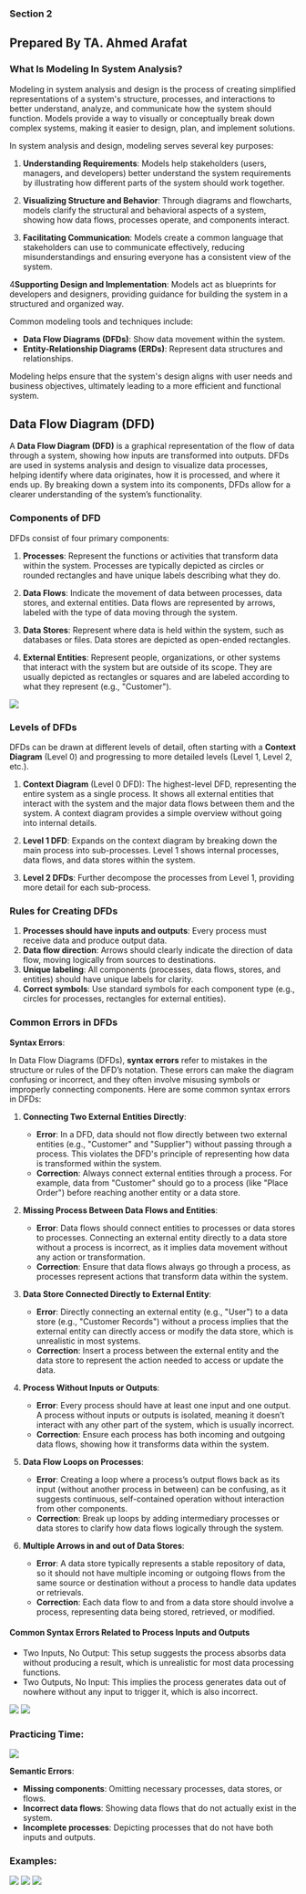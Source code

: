 ### Section 2

## Prepared By TA. Ahmed Arafat

### What Is Modeling In System Analysis?

Modeling in system analysis and design is the process of creating simplified representations of a system's structure,
processes, and interactions to better understand, analyze, and communicate how the system should function. Models
provide a way to visually or conceptually break down complex systems, making it easier to design, plan, and implement
solutions.

In system analysis and design, modeling serves several key purposes:

1. **Understanding Requirements**: Models help stakeholders (users, managers, and developers) better understand the
   system requirements by illustrating how different parts of the system should work together.

2. **Visualizing Structure and Behavior**: Through diagrams and flowcharts, models clarify the structural and behavioral
   aspects of a system, showing how data flows, processes operate, and components interact.

3. **Facilitating Communication**: Models create a common language that stakeholders can use to communicate effectively,
   reducing misunderstandings and ensuring everyone has a consistent view of the system.

4**Supporting Design and Implementation**: Models act as blueprints for developers and designers, providing guidance
for building the system in a structured and organized way.

Common modeling tools and techniques include:

- **Data Flow Diagrams (DFDs)**: Show data movement within the system.
- **Entity-Relationship Diagrams (ERDs)**: Represent data structures and relationships.

Modeling helps ensure that the system's design aligns with user needs and business objectives, ultimately leading to a
more efficient and functional system.

## Data Flow Diagram (DFD)

A **Data Flow Diagram (DFD)** is a graphical representation of the flow of data through a system, showing how inputs are
transformed into outputs. DFDs are used in systems analysis and design to visualize data processes, helping identify
where data originates, how it is processed, and where it ends up. By breaking down a system into its components, DFDs
allow for a clearer understanding of the system’s functionality.

### Components of DFD

DFDs consist of four primary components:

1. **Processes**: Represent the functions or activities that transform data within the system. Processes are typically
   depicted as circles or rounded rectangles and have unique labels describing what they do.

2. **Data Flows**: Indicate the movement of data between processes, data stores, and external entities. Data flows are
   represented by arrows, labeled with the type of data moving through the system.

3. **Data Stores**: Represent where data is held within the system, such as databases or files. Data stores are depicted
   as open-ended rectangles.

4. **External Entities**: Represent people, organizations, or other systems that interact with the system but are
   outside of its scope. They are usually depicted as rectangles or squares and are labeled according to what they
   represent (e.g., "Customer").

<img src="Pics/s2p1.jpg">

### Levels of DFDs

DFDs can be drawn at different levels of detail, often starting with a **Context Diagram** (Level 0) and progressing to
more detailed levels (Level 1, Level 2, etc.).

1. **Context Diagram** (Level 0 DFD): The highest-level DFD, representing the entire system as a single process. It
   shows all external entities that interact with the system and the major data flows between them and the system. A
   context diagram provides a simple overview without going into internal details.

2. **Level 1 DFD**: Expands on the context diagram by breaking down the main process into sub-processes. Level 1 shows
   internal processes, data flows, and data stores within the system.

3. **Level 2 DFDs**: Further decompose the processes from Level 1, providing more detail for each sub-process.

### Rules for Creating DFDs

1. **Processes should have inputs and outputs**: Every process must receive data and produce output data.
2. **Data flow direction**: Arrows should clearly indicate the direction of data flow, moving logically from sources to
   destinations.
3. **Unique labeling**: All components (processes, data flows, stores, and entities) should have unique labels for
   clarity.
4. **Correct symbols**: Use standard symbols for each component type (e.g., circles for processes, rectangles for
   external entities).

### Common Errors in DFDs

**Syntax Errors**:

In Data Flow Diagrams (DFDs), **syntax errors** refer to mistakes in the structure or rules of the DFD’s notation. These
errors can make the diagram confusing or incorrect, and they often involve misusing symbols or improperly connecting
components. Here are some common syntax errors in DFDs:

1. **Connecting Two External Entities Directly**:
    - **Error**: In a DFD, data should not flow directly between two external entities (e.g., "Customer" and "Supplier")
      without passing through a process. This violates the DFD's principle of representing how data is transformed
      within the system.
    - **Correction**: Always connect external entities through a process. For example, data from "Customer" should go to
      a process (like "Place Order") before reaching another entity or a data store.

2. **Missing Process Between Data Flows and Entities**:
    - **Error**: Data flows should connect entities to processes or data stores to processes. Connecting an external
      entity directly to a data store without a process is incorrect, as it implies data movement without any action or
      transformation.
    - **Correction**: Ensure that data flows always go through a process, as processes represent actions that transform
      data within the system.

3. **Data Store Connected Directly to External Entity**:
    - **Error**: Directly connecting an external entity (e.g., "User") to a data store (e.g., "Customer Records")
      without a process implies that the external entity can directly access or modify the data store, which is
      unrealistic in most systems.
    - **Correction**: Insert a process between the external entity and the data store to represent the action needed to
      access or update the data.

4. **Process Without Inputs or Outputs**:
    - **Error**: Every process should have at least one input and one output. A process without inputs or outputs is
      isolated, meaning it doesn’t interact with any other part of the system, which is usually incorrect.
    - **Correction**: Ensure each process has both incoming and outgoing data flows, showing how it transforms data
      within the system.

5. **Data Flow Loops on Processes**:
    - **Error**: Creating a loop where a process’s output flows back as its input (without another process in between)
      can be confusing, as it suggests continuous, self-contained operation without interaction from other components.
    - **Correction**: Break up loops by adding intermediary processes or data stores to clarify how data flows logically
      through the system.

6. **Multiple Arrows in and out of Data Stores**:
    - **Error**: A data store typically represents a stable repository of data, so it should not have multiple incoming
      or outgoing flows from the same source or destination without a process to handle data updates or retrievals.
    - **Correction**: Each data flow to and from a data store should involve a process, representing data being stored,
      retrieved, or modified.

#### Common Syntax Errors Related to Process Inputs and Outputs
- Two Inputs, No Output: This setup suggests the process absorbs data without producing a result, which is unrealistic for most data processing functions.
- Two Outputs, No Input: This implies the process generates data out of nowhere without any input to trigger it, which is also incorrect.

<img src="Pics/s2p2.png">

<img src="Pics/s2p3.png">

### Practicing Time:
<img src="Pics/s2p4.png">

**Semantic Errors**:

- **Missing components**: Omitting necessary processes, data stores, or flows.
- **Incorrect data flows**: Showing data flows that do not actually exist in the system.
- **Incomplete processes**: Depicting processes that do not have both inputs and outputs.


### Examples:
<img src="Pics/s2p5.png">
<img src="Pics/s2p6.png">


<img src="Pics/s2p7.png">